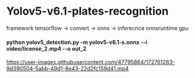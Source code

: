 # Yolov5-v6.1-plates-recognition
framework tensorflow -> convert -> onnx -> inferecnce onnxruntime gpu

#### python yolov5_detection.py -m yolov5-v6.1-s.onnx --i video/license_2.mp4 --o out_2


https://user-images.githubusercontent.com/47795864/172761283-9d390504-5abb-49d1-8e43-22d2fc159d41.mp4

